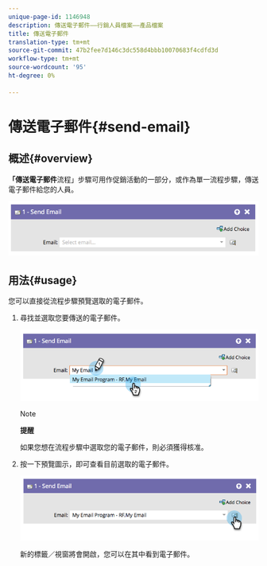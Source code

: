 ```yaml
---
unique-page-id: 1146948
description: 傳送電子郵件——行銷人員檔案——產品檔案
title: 傳送電子郵件
translation-type: tm+mt
source-git-commit: 47b2fee7d146c3dc558d4bbb10070683f4cdfd3d
workflow-type: tm+mt
source-wordcount: '95'
ht-degree: 0%

---
```



# 傳送電子郵件{#send-email}

## 概述{#overview}

**「傳送電子郵件**流程」步驟可用作促銷活動的一部分，或作為單一流程步驟，傳送電子郵件給您的人員。

![](assets/image2014-9-22-10-3a8-3a11.png)

## 用法{#usage}

您可以直接從流程步驟預覽選取的電子郵件。

1. 尋找並選取您要傳送的電子郵件。

   ![](assets/image2014-9-22-10-3a8-3a15.png)

   >[!NOTE]
   >
   >**提醒**
   >
   >
   >如果您想在流程步驟中選取您的電子郵件，則必須獲得核准。

1. 按一下預覽圖示，即可查看目前選取的電子郵件。

   ![](assets/image2014-9-22-10-3a8-3a22.png)

   新的標籤／視窗將會開啟，您可以在其中看到電子郵件。

